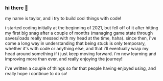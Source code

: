 ### hi there 👋

my name is taylor, and i try to build cool things with code!

i started coding initially at the beginning of 2021, but fell off of it after hitting my first big snag after a couple of months (managing game state through saves/loads really messed with my head at the time, haha). since then, i've come a long way in understanding that being stuck is only temporary, whether it's with code or anything else, and that i'll eventually wrap my head around something if i just keep moving forward. i'm now learning and improving more than ever, and really enjoying the journey!

i've written a couple of things so far that people having enjoyed using, and really hope i continue to do so!
